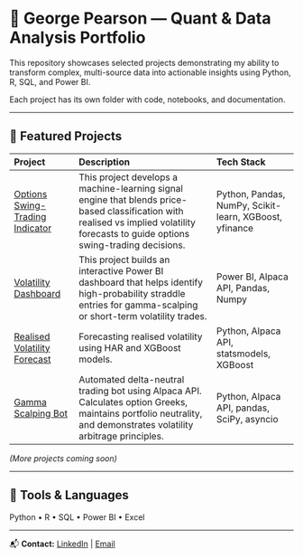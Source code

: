 # 👋 George Pearson — Quant & Data Analysis Portfolio
  
This repository showcases selected projects demonstrating my ability to transform complex, multi-source data into actionable insights using Python, R, SQL, and Power BI.

Each project has its own folder with code, notebooks, and documentation.

---

## 🧠 Featured Projects

| Project | Description | Tech Stack |
|:--|:--|:--|
| [Options Swing-Trading Indicator](./options-swing-trading-indicator/README.md) | This project develops a machine-learning signal engine that blends price-based classification with realised vs implied volatility forecasts to guide options swing-trading decisions. | Python, Pandas, NumPy, Scikit-learn, XGBoost, yfinance |
| [Volatility Dashboard](./volatility-dashboard/README.md) | This project builds an interactive Power BI dashboard that helps identify high-probability straddle entries for gamma-scalping or short-term volatility trades. | Power BI, Alpaca API, Pandas, Numpy |
| [Realised Volatility Forecast](./realised-volatility-forecast/README.md) | Forecasting realised volatility using HAR and XGBoost models. | Python, Alpaca API, statsmodels, XGBoost |
| [Gamma Scalping Bot](./gamma-scalping-bot/README.md) | Automated delta-neutral trading bot using Alpaca API. Calculates option Greeks, maintains portfolio neutrality, and demonstrates volatility arbitrage principles. | Python, Alpaca API, pandas, SciPy, asyncio |
*(More projects coming soon)*

---

## 🧰 Tools & Languages
Python • R • SQL • Power BI • Excel 

---

📬 **Contact:** [LinkedIn](https://www.linkedin.com/in/george-pearson-938914287/) | [Email](mailto:pearsongj@hotmail.co.uk)

